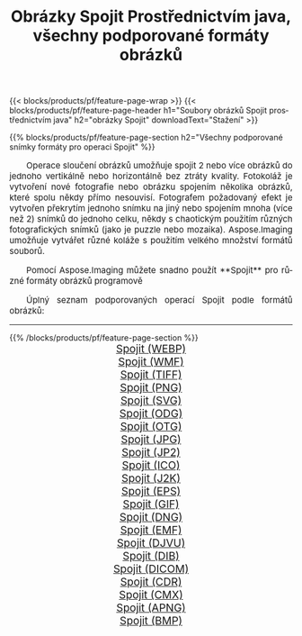 ﻿---
title: Obrázky Spojit Prostřednictvím java, všechny podporované formáty obrázků 
weight: 3920
url: /cs/java/merge/ 
lang: cs
langdirlevel: 2
locales: zh-hans,ja,it,ru,de,es,fr,nl,id,lt,pl,pt,vi,tr,ko,zh-hant,ar,hi,th,sv,cs,uk,he
description: Pomocí Aspose.Imaging můžete snadno Spojit obrázky přes java
---

{{< blocks/products/pf/feature-page-wrap >}}
{{< blocks/products/pf/feature-page-header h1="Soubory obrázků Spojit prostřednictvím java" h2="obrázky Spojit" downloadText="Stažení" >}}


{{% blocks/products/pf/feature-page-section  h2="Všechny podporované snímky formáty pro operaci Spojit" %}}
<p align="justify" style="text-indent:2em;font-size:15px;">
Operace sloučení obrázků umožňuje spojit 2 nebo více obrázků do jednoho vertikálně nebo horizontálně bez ztráty kvality. Fotokoláž je vytvoření nové fotografie nebo obrázku spojením několika obrázků, které spolu někdy přímo nesouvisí. Fotografem požadovaný efekt je vytvořen překrytím jednoho snímku na jiný nebo spojením mnoha (více než 2) snímků do jednoho celku, někdy s chaotickým použitím různých fotografických snímků (jako je puzzle nebo mozaika). Aspose.Imaging umožňuje vytvářet různé koláže s použitím velkého množství formátů souborů.
</p>
<p align="justify" style="text-indent:2em;font-size:15px;">
Pomocí Aspose.Imaging můžete snadno použít **Spojit** pro různé formáty obrázků programově
</p>
<p align="justify" style="text-indent:2em;font-size:15px;">
Úplný seznam podporovaných operací Spojit podle formátů obrázků:
</p>
<hr/>
{{% /blocks/products/pf/feature-page-section %}}
<div class="container-fluid productfamilypage bg-gray">
    <div class="convertypes bg-gray agp-content section">
        <div class="container">
		<div class="row other-converters" style="gap: 10px;font-size: 19px;text-align:center;">
		    <div class='col-md-2 other-converter remove-lp remove-rp'><a href="/imaging/cs/java/merge/webp/" style="padding:15px;">Spojit (WEBP)</a></div><div class='col-md-2 other-converter remove-lp remove-rp'><a href="/imaging/cs/java/merge/wmf/" style="padding:15px;">Spojit (WMF)</a></div><div class='col-md-2 other-converter remove-lp remove-rp'><a href="/imaging/cs/java/merge/tiff/" style="padding:15px;">Spojit (TIFF)</a></div><div class='col-md-2 other-converter remove-lp remove-rp'><a href="/imaging/cs/java/merge/png/" style="padding:15px;">Spojit (PNG)</a></div><div class='col-md-2 other-converter remove-lp remove-rp'><a href="/imaging/cs/java/merge/svg/" style="padding:15px;">Spojit (SVG)</a></div><div class='col-md-2 other-converter remove-lp remove-rp'><a href="/imaging/cs/java/merge/odg/" style="padding:15px;">Spojit (ODG)</a></div><div class='col-md-2 other-converter remove-lp remove-rp'><a href="/imaging/cs/java/merge/otg/" style="padding:15px;">Spojit (OTG)</a></div><div class='col-md-2 other-converter remove-lp remove-rp'><a href="/imaging/cs/java/merge/jpg/" style="padding:15px;">Spojit (JPG)</a></div><div class='col-md-2 other-converter remove-lp remove-rp'><a href="/imaging/cs/java/merge/jp2/" style="padding:15px;">Spojit (JP2)</a></div><div class='col-md-2 other-converter remove-lp remove-rp'><a href="/imaging/cs/java/merge/ico/" style="padding:15px;">Spojit (ICO)</a></div><div class='col-md-2 other-converter remove-lp remove-rp'><a href="/imaging/cs/java/merge/j2k/" style="padding:15px;">Spojit (J2K)</a></div><div class='col-md-2 other-converter remove-lp remove-rp'><a href="/imaging/cs/java/merge/eps/" style="padding:15px;">Spojit (EPS)</a></div><div class='col-md-2 other-converter remove-lp remove-rp'><a href="/imaging/cs/java/merge/gif/" style="padding:15px;">Spojit (GIF)</a></div><div class='col-md-2 other-converter remove-lp remove-rp'><a href="/imaging/cs/java/merge/dng/" style="padding:15px;">Spojit (DNG)</a></div><div class='col-md-2 other-converter remove-lp remove-rp'><a href="/imaging/cs/java/merge/emf/" style="padding:15px;">Spojit (EMF)</a></div><div class='col-md-2 other-converter remove-lp remove-rp'><a href="/imaging/cs/java/merge/djvu/" style="padding:15px;">Spojit (DJVU)</a></div><div class='col-md-2 other-converter remove-lp remove-rp'><a href="/imaging/cs/java/merge/dib/" style="padding:15px;">Spojit (DIB)</a></div><div class='col-md-2 other-converter remove-lp remove-rp'><a href="/imaging/cs/java/merge/dicom/" style="padding:15px;">Spojit (DICOM)</a></div><div class='col-md-2 other-converter remove-lp remove-rp'><a href="/imaging/cs/java/merge/cdr/" style="padding:15px;">Spojit (CDR)</a></div><div class='col-md-2 other-converter remove-lp remove-rp'><a href="/imaging/cs/java/merge/cmx/" style="padding:15px;">Spojit (CMX)</a></div><div class='col-md-2 other-converter remove-lp remove-rp'><a href="/imaging/cs/java/merge/apng/" style="padding:15px;">Spojit (APNG)</a></div><div class='col-md-2 other-converter remove-lp remove-rp'><a href="/imaging/cs/java/merge/bmp/" style="padding:15px;">Spojit (BMP)</a></div>
                </div>
        </div>
    </div>
</div>
<br/>
